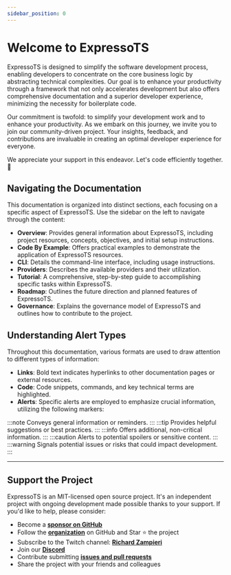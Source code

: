 ```yaml
---
sidebar_position: 0
---
```


# Welcome to ExpressoTS

ExpressoTS is designed to simplify the software development process, enabling developers to concentrate on the core business logic by abstracting technical complexities. Our goal is to enhance your productivity through a framework that not only accelerates development but also offers comprehensive documentation and a superior developer experience, minimizing the necessity for boilerplate code.

Our commitment is twofold: to simplify your development work and to enhance your productivity. As we embark on this journey, we invite you to join our community-driven project. Your insights, feedback, and contributions are invaluable in creating an optimal developer experience for everyone.

We appreciate your support in this endeavor. Let's code efficiently together. 🐎

## Navigating the Documentation

This documentation is organized into distinct sections, each focusing on a specific aspect of ExpressoTS. Use the sidebar on the left to navigate through the content:

-   **Overview**: Provides general information about ExpressoTS, including project resources, concepts, objectives, and initial setup instructions.
-   **Code By Example**: Offers practical examples to demonstrate the application of ExpressoTS resources.
-   **CLI**: Details the command-line interface, including usage instructions.
-   **Providers**: Describes the available providers and their utilization.
-   **Tutorial**: A comprehensive, step-by-step guide to accomplishing specific tasks within ExpressoTS.
-   **Roadmap**: Outlines the future direction and planned features of ExpressoTS.
-   **Governance**: Explains the governance model of ExpressoTS and outlines how to contribute to the project.

## Understanding Alert Types

Throughout this documentation, various formats are used to draw attention to different types of information:

-   **Links**: Bold text indicates hyperlinks to other documentation pages or external resources.
-   **Code**: Code snippets, commands, and key technical terms are highlighted.
-   **Alerts**: Specific alerts are employed to emphasize crucial information, utilizing the following markers:

:::note Conveys general information or reminders.
:::
:::tip Provides helpful suggestions or best practices.
:::
:::info Offers additional, non-critical information.
:::
:::caution Alerts to potential spoilers or sensitive content.
:::
:::warning Signals potential issues or risks that could impact development.
:::

---

## Support the Project

ExpressoTS is an MIT-licensed open source project. It's an independent project with ongoing development made possible thanks to your support. If you'd like to help, please consider:

-   Become a **[sponsor on GitHub](https://github.com/sponsors/expressots)**
-   Follow the **[organization](https://github.com/expressots)** on GitHub and Star ⭐ the project
-   Subscribe to the Twitch channel: **[Richard Zampieri](https://www.twitch.tv/richardzampieri)**
-   Join our **[Discord](https://discord.com/invite/PyPJfGK)**
-   Contribute submitting **[issues and pull requests](https://github.com/expressots/expressots/issues/new/choose)**
-   Share the project with your friends and colleagues
